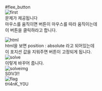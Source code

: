 #flee_button  
![first](http://sori.ml/writeup/wargame/flee_button/first.PNG)  
문제가 제공됩니다  
마우스를 움직이면 버튼이 마우스를 따라 움직이는데  
이 버튼을 클릭하라고 합니다.  

![html](http://sori.ml/writeup/wargame/flee_button/html.PNG)  
html을 보면 position : absolute 라고 되어있는데  
이 포지션 값을 지워주면 버튼이 고정되게 됩니다.  
![solve](http://sori.ml/writeup/wargame/flee_button/solve.PNG)  
이렇게 바꾸어 줍니다.  
![solveimg](http://sori.ml/writeup/wargame/flee_button/solveimg.PNG)  
S0lV3!!  
![flag](http://sori.ml/writeup/wargame/flee_button/flag.PNG)  
tH4nK_Y0U  
